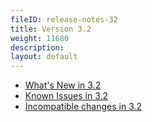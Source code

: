 ```yaml
---
fileID: release-notes-32
title: Version 3.2
weight: 11680
description: 
layout: default
---
```

- [What's New in 3.2](release-notes-new-features32)
- [Known Issues in 3.2](release-notes-known-issues32)
- [Incompatible changes in 3.2](release-notes-upgrading-changes32)
